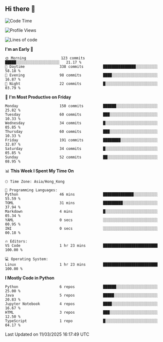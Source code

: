 ## Hi there 👋

<!--
**gessiegulugulu/gessiegulugulu** is a ✨ _special_ ✨ repository because its `README.md` (this file) appears on your GitHub profile.

Here are some ideas to get you started:

- 🔭 I’m currently working on ...
- 🌱 I’m currently learning ...
- 👯 I’m looking to collaborate on ...
- 🤔 I’m looking for help with ...
- 💬 Ask me about ...
- 📫 How to reach me: ...
- 😄 Pronouns: ...
- ⚡ Fun fact: ...
-->

<!--START_SECTION:waka-->
![Code Time](http://img.shields.io/badge/Code%20Time-336%20hrs%2039%20mins-blue)

![Profile Views](http://img.shields.io/badge/Profile%20Views-6-blue)

![Lines of code](https://img.shields.io/badge/From%20Hello%20World%20I%27ve%20Written-3.3%20million%20lines%20of%20code-blue)

**I'm an Early 🐤** 

```text
🌞 Morning                123 commits         █████░░░░░░░░░░░░░░░░░░░░   21.17 % 
🌆 Daytime                338 commits         ███████████████░░░░░░░░░░   58.18 % 
🌃 Evening                98 commits          ████░░░░░░░░░░░░░░░░░░░░░   16.87 % 
🌙 Night                  22 commits          █░░░░░░░░░░░░░░░░░░░░░░░░   03.79 % 
```
📅 **I'm Most Productive on Friday** 

```text
Monday                   150 commits         ██████░░░░░░░░░░░░░░░░░░░   25.82 % 
Tuesday                  60 commits          ███░░░░░░░░░░░░░░░░░░░░░░   10.33 % 
Wednesday                34 commits          █░░░░░░░░░░░░░░░░░░░░░░░░   05.85 % 
Thursday                 60 commits          ███░░░░░░░░░░░░░░░░░░░░░░   10.33 % 
Friday                   191 commits         ████████░░░░░░░░░░░░░░░░░   32.87 % 
Saturday                 34 commits          █░░░░░░░░░░░░░░░░░░░░░░░░   05.85 % 
Sunday                   52 commits          ██░░░░░░░░░░░░░░░░░░░░░░░   08.95 % 
```


📊 **This Week I Spent My Time On** 

```text
🕑︎ Time Zone: Asia/Hong_Kong

💬 Programming Languages: 
Python                   46 mins             ██████████████░░░░░░░░░░░   55.59 % 
TOML                     31 mins             █████████░░░░░░░░░░░░░░░░   37.94 % 
Markdown                 4 mins              █░░░░░░░░░░░░░░░░░░░░░░░░   05.34 % 
YAML                     0 secs              ░░░░░░░░░░░░░░░░░░░░░░░░░   00.95 % 
INI                      0 secs              ░░░░░░░░░░░░░░░░░░░░░░░░░   00.18 % 

🔥 Editors: 
VS Code                  1 hr 23 mins        █████████████████████████   100.00 % 

💻 Operating System: 
Linux                    1 hr 23 mins        █████████████████████████   100.00 % 
```

**I Mostly Code in Python** 

```text
Python                   6 repos             ██████░░░░░░░░░░░░░░░░░░░   25.00 % 
Java                     5 repos             █████░░░░░░░░░░░░░░░░░░░░   20.83 % 
Jupyter Notebook         4 repos             ████░░░░░░░░░░░░░░░░░░░░░   16.67 % 
HTML                     3 repos             ███░░░░░░░░░░░░░░░░░░░░░░   12.50 % 
TypeScript               1 repo              █░░░░░░░░░░░░░░░░░░░░░░░░   04.17 % 
```




 Last Updated on 11/03/2025 16:17:49 UTC
<!--END_SECTION:waka-->
